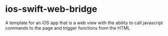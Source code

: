 # ios-swift-web-bridge
A template for an iOS app that is a web view with the ability to call javascript commands to the page and trigger functions from the HTML
